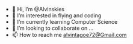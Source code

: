 - 👋 Hi, I’m @Alvinskies
- 👀 I’m interested in flying and coding
- 🌱 I’m currently learning Computer Science
- 💞️ I’m looking to collaborate on ...
- 📫 How to reach me alvintagoe72@Gmail.com

<!---alvinskies/alvinskies is a ✨ special ✨ repository because its `README.md` (this file) appears on your GitHub profile.
You can click the Preview link to take a look at your changes.
--->